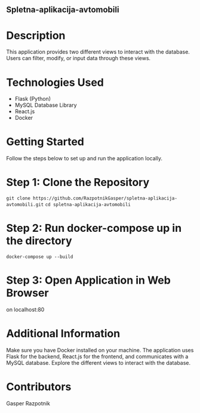 ## Spletna-aplikacija-avtomobili

# Description
This application provides two different views to interact with the database. Users can filter, modify, or input data through these views.

# Technologies Used
- Flask (Python)
- MySQL Database Library
- React.js
- Docker

# Getting Started
Follow the steps below to set up and run the application locally.

# Step 1: Clone the Repository
```git clone https://github.com/RazpotnikGasper/spletna-aplikacija-avtomobili.git```
``cd spletna-aplikacija-avtomobili``

# Step 2: Run docker-compose up in the directory 
```docker-compose up --build ```

# Step 3: Open Application in Web Browser
on localhost:80

# Additional Information
Make sure you have Docker installed on your machine.
The application uses Flask for the backend, React.js for the frontend, and communicates with a MySQL database.
Explore the different views to interact with the database.

# Contributors
Gasper Razpotnik